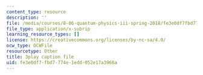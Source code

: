 ```yaml
---
content_type: resource
description: ''
file: /media/courses/8-06-quantum-physics-iii-spring-2018/fe3e0df7fbd7774e1edd052e17a3966a_BkCyJ6Nr7qU.srt
file_type: application/x-subrip
learning_resource_types: []
license: https://creativecommons.org/licenses/by-nc-sa/4.0/
ocw_type: OCWFile
resourcetype: Other
title: 3play caption file
uid: fe3e0df7-fbd7-774e-1edd-052e17a3966a
---
```

